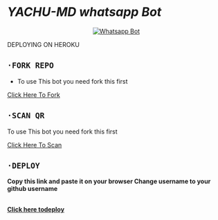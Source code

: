 
# *YACHU-MD whatsapp Bot*
<div align="center">
  
  [![Whatsapp Bot](https://readme-typing-svg.herokuapp.com?font=times-bold-italic&color=%23F7F7F7&duration=4862&center=true&vCenter=true&lines=WELCOME+TO+YACHU+MD+GIT+REPO)](https://chat.whatsapp.com/J5JYY96ehLRDt9dP8SmzHB)
</div>

DEPLOYING ON HEROKU
  <div align="left">
   
## `·FORK REPO`

- To use This bot you need fork this first <br>

[Click Here To Fork](https://github.com/NazimiX/YACHU-MD/fork)

## `·SCAN QR`

 To use This bot you need fork this first <br>

[Click Here To Scan](https://yachu-md.herokuapp.com//)


## `·DEPLOY`  
  

 <b>Copy this link and paste it on your browser Change username to your github username<b> <br><br>

  [Click here todeploy](https://heroku.com/deploy?template=https://github.com/NazimiX/YACHU-MD)
<br>

      
      
      
      

</div>


<div align="left">
